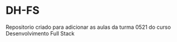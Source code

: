 # DH-FS
Repositorio criado para adicionar as aulas da turma 0521 do curso Desenvolvimento Full Stack
